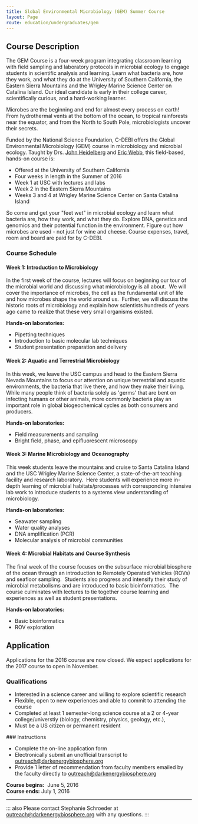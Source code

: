 ```yaml
---
title: Global Environmental Microbiology (GEM) Summer Course
layout: Page
route: education/undergraduates/gem
---
```


## Course Description

The GEM Course is a four-week program integrating classroom learning with field sampling and laboratory protocols in microbial ecology to engage students in scientific analysis and learning. Learn what bacteria are, how they work, and what they do at the University of Southern California, the Eastern Sierra Mountains and the Wrigley Marine Science Center on Catalina Island. Our ideal candidate is early in their college career, scientifically curious, and a hard-working learner.

Microbes are the beginning and end for almost every process on earth! From hydrothermal vents at the bottom of the ocean, to tropical rainforests near the equator, and from the North to South Pole, microbiologists uncover their secrets.

Funded by the National Science Foundation, C-DEBI offers the Global Environmental Microbiology (GEM) course in microbiology and microbial ecology. Taught by Drs. [John Heidelberg](http://dornsife.usc.edu/cf/faculty-and-staff/faculty.cfm?pid=1012506&CFID=19613235&CFTOKEN=12071377) and [Eric Webb](http://dornsife.usc.edu/cf/faculty-and-staff/faculty.cfm?pid=1012510), this field-based, hands-on course is:

*   Offered at the University of Southern California
*   Four weeks in length in the Summer of 2016
*   Week 1 at USC with lectures and labs
*   Week 2 in the Eastern Sierra Mountains
*   Weeks 3 and 4 at Wrigley Marine Science Center on Santa Catalina Island

So come and get your "feet wet" in microbial ecology and learn what bacteria are, how they work, and what they do. Explore DNA, genetics and genomics and their potential function in the environment. Figure out how microbes are used - not just for wine and cheese. Course expenses, travel, room and board are paid for by C-DEBI.

### Course Schedule

#### Week 1: Introduction to Microbiology

In the first week of the course, lectures will focus on beginning our tour of the microbial world and discussing what microbiology is all about.  We will cover the importance of microbes, the cell as the fundamental unit of life and how microbes shape the world around us.  Further, we will discuss the historic roots of microbiology and explain how scientists hundreds of years ago came to realize that these very small organisms existed.

**Hands-on laboratories:**

*   Pipetting techniques
*   Introduction to basic molecular lab techniques
*   Student presentation preparation and delivery

#### Week 2: Aquatic and Terrestrial Microbiology

In this week, we leave the USC campus and head to the Eastern Sierra Nevada Mountains to focus our attention on unique terrestrial and aquatic environments, the bacteria that live there, and how they make their living.  While many people think of bacteria solely as 'germs' that are bent on infecting humans or other animals, more commonly bacteria play an important role in global biogeochemical cycles as both consumers and producers.

**Hands-on laboratories:**

*   Field measurements and sampling
*   Bright field, phase, and epifluorescent microscopy

#### Week 3: Marine Microbiology and Oceanography

This week students leave the mountains and cruise to Santa Catalina Island and the USC Wrigley Marine Science Center, a state-of-the-art teaching facility and research laboratory.  Here students will experience more in-depth learning of microbial habitats/processes with corresponding intensive lab work to introduce students to a systems view understanding of microbiology.

**Hands-on laboratories:**

*   Seawater sampling
*   Water quality analyses
*   DNA amplification (PCR)
*   Molecular analysis of microbial communities

#### Week 4: Microbial Habitats and Course Synthesis

The final week of the course focuses on the subsurface microbial biosphere of the ocean through an introduction to Remotely Operated Vehicles (ROVs) and seafloor sampling.  Students also progress and intensify their study of microbial metabolisms and are introduced to basic bioinformatics.  The course culminates with lectures to tie together course learning and experiences as well as student presentations.

**Hands-on laboratories:**

*   Basic bioinformatics
*   ROV exploration

## Application

<dl><dt>Applications for the 2016 course are now closed. We expect applications for the 2017 course to open in November.</dl></dt>

### Qualifications

*   Interested in a science career and willing to explore scientific research
*   Flexible, open to new experiences and able to commit to attending the course
*   Completed at least 1 semester-long science course at a 2 or 4-year college/universtiy (biology, chemistry, physics, geology, etc.),
*   Must be a US citizen or permanent resident

### Instructions

*   Complete the on-line application form
*   Electronically submit an unofficial transcript to [outreach@darkenergybiosphere.org](mailto:outreach@darkenergybiosphere.org)
*   Provide 1 letter of recommendation from faculty members emailed by the faculty directly to [outreach@darkenergybiosphere.org](mailto:outreach@darkenergybiosphere.org)

**Course begins:**  June 5, 2016  
**Course ends:** July 1, 2016

---
::: also
Please contact Stephanie Schroeder at [outreach@darkenergybiosphere.org](mailto:outreach@darkenergybiosphere.org) with any questions.
:::
